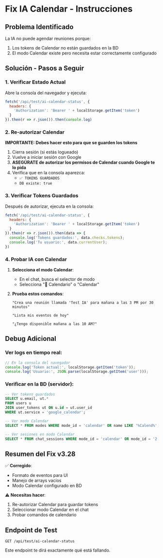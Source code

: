 # Fix IA Calendar - Instrucciones

## Problema Identificado
La IA no puede agendar reuniones porque:
1. Los tokens de Calendar no están guardados en la BD
2. El modo Calendar existe pero necesita estar correctamente configurado

## Solución - Pasos a Seguir

### 1. Verificar Estado Actual
Abre la consola del navegador y ejecuta:
```javascript
fetch('/api/test/ai-calendar-status', {
  headers: {
    'Authorization': 'Bearer ' + localStorage.getItem('token')
  }
}).then(r => r.json()).then(console.log)
```

### 2. Re-autorizar Calendar
**IMPORTANTE: Debes hacer esto para que se guarden los tokens**

1. Cierra sesión (si estás logueado)
2. Vuelve a iniciar sesión con Google
3. **ASEGÚRATE de autorizar los permisos de Calendar cuando Google te lo pida**
4. Verifica que en la consola aparezca:
   - `✅ TOKENS GUARDADOS`
   - `DB existe: true`

### 3. Verificar Tokens Guardados
Después de autorizar, ejecuta en la consola:
```javascript
fetch('/api/test/ai-calendar-status', {
  headers: {
    'Authorization': 'Bearer ' + localStorage.getItem('token')
  }
}).then(r => r.json()).then(data => {
  console.log('Tokens guardados:', data.checks.tokens);
  console.log('Tu usuario:', data.currentUser);
})
```

### 4. Probar IA con Calendar

1. **Selecciona el modo Calendar**:
   - En el chat, busca el selector de modo
   - Selecciona "📅 Calendario" o "Calendar"

2. **Prueba estos comandos**:
   ```
   "Crea una reunión llamada 'Test IA' para mañana a las 3 PM por 30 minutos"
   
   "Lista mis eventos de hoy"
   
   "¿Tengo disponible mañana a las 10 AM?"
   ```

## Debug Adicional

### Ver logs en tiempo real:
```javascript
// En la consola del navegador
console.log('Token actual:', localStorage.getItem('token'));
console.log('Usuario:', JSON.parse(localStorage.getItem('user')));
```

### Verificar en la BD (servidor):
```sql
-- Ver tokens guardados
SELECT u.email, ut.* 
FROM users u 
JOIN user_tokens ut ON u.id = ut.user_id 
WHERE ut.service = 'google_calendar';

-- Ver modo Calendar
SELECT * FROM modes WHERE mode_id = 'calendar' OR name LIKE '%Calend%';

-- Ver sesiones en modo Calendar
SELECT * FROM chat_sessions WHERE mode_id = 'calendar' OR mode_id = '2';
```

## Resumen del Fix v3.28

✅ **Corregido**:
- Formato de eventos para UI
- Manejo de arrays vacíos
- Modo Calendar configurado en BD

⚠️ **Necesitas hacer**:
1. Re-autorizar Calendar para guardar tokens
2. Seleccionar modo Calendar en el chat
3. Probar comandos de calendario

## Endpoint de Test
```
GET /api/test/ai-calendar-status
```
Este endpoint te dirá exactamente qué está fallando.
